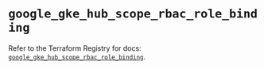 # `google_gke_hub_scope_rbac_role_binding`

Refer to the Terraform Registry for docs: [`google_gke_hub_scope_rbac_role_binding`](https://registry.terraform.io/providers/hashicorp/google-beta/6.23.0/docs/resources/google_gke_hub_scope_rbac_role_binding).
